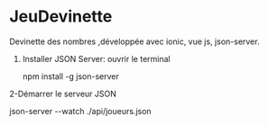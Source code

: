 # JeuDevinette
Devinette des nombres ,développée avec ionic, vue js, json-server.
1. Installer JSON Server:
ouvrir le terminal

   npm install -g json-server

2-Démarrer le serveur JSON

   json-server --watch ./api/joueurs.json
  
